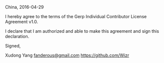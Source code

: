 China, 2016-04-29

I hereby agree to the terms of the Gerp Individual Contributor License
Agreement v1.0.

I declare that I am authorized and able to make this agreement and sign this
declaration.

Signed,

Xudong Yang fanderous@gmail.com https://github.com/Wizr
